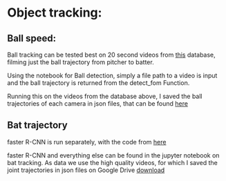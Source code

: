 # Object tracking:

## Ball speed:

Ball tracking can be tested best on 20 second videos from [this](http://ze-video.mlb.com/video/mlbam/2016/10/01/umpeval/video/449253/) database, filming just the ball trajectory from pitcher to batter.

Using the notebook for Ball detection, simply a file path to a video is input and the ball trajectory is returned from the detect_fom Function.

Running this on the videos from the database above, I saved the ball trajectories of each camera in json files, that can be found [here](https://drive.google.com/drive/folders/12jk-r-lehDzxwWm3v3N8RC1YwHUz3il4?usp=sharing)

## Bat trajectory

faster R-CNN is run separately, with the code from [here](https://github.com/rbgirshick/py-faster-rcnn)

faster R-CNN and everything else can be found in the jupyter notebook on bat tracking. As data we use the high quality videos, for which I saved the joint trajectories in json files on Google Drive [download](https://drive.google.com/drive/folders/1eD2ElaV43lkqEGQNd6EGUt8rPV6TKN9B?usp=sharing)

